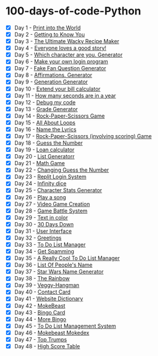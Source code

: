 # 100-days-of-code-Python

- [x] Day 1 - [Print into the World](/Day%201%20-%20Print%20into%20the%20World/project_1.py)
- [x] Day 2 - [Getting to Know You](/Day%202%20-%20Getting%20to%20Know%20You/project_2.py)
- [x] Day 3 - [The Ultimate Wacky Recipe Maker](/Day%203%20-%20The%20Ultimate%20Wacky%20Recipe%20Maker/project_3.py)
- [x] Day 4 - [Everyone loves a good story!](/Day%204%20-%20Everyone%20loves%20a%20good%20story!/project_4.py)
- [x] Day 5 - [Which character are you. Generator](/Day%205%20-%20Which%20character%20are%20you.%20Generator/project_5.py)
- [x] Day 6 - [Make your own login program](/Day%206%20-%20Make%20your%20own%20login%20program/project_6.py)
- [x] Day 7 - [Fake Fan Question Generator](/Day%207%20-%20Fake%20Fan%20Question%20Generator/project_7.py)
- [x] Day 8 - [Affirmations. Generator](/Day%208%20-%20Affirmations.%20Generator/project_8.py)
- [x] Day 9 - [Generation Generator](/Day%209%20-%20Generation%20Generator/project_9.py)
- [x] Day 10 - [Extend your bill calculator](/Day%2010%20-%20Extend%20your%20bill%20calculator/project_10.py)
- [x] Day 11 - [How many seconds are in a year](/Day%2011%20-%20How%20many%20seconds%20are%20in%20a%20year/project_11.py)
- [x] Day 12 - [Debug my code](/Day%2012%20-%20Debug%20my%20code/project_12.py)
- [x] Day 13 - [Grade Generator](/Day%2013%20-%20Grade%20Generator/project_13.py)
- [x] Day 14 - [Rock-Paper-Scissors Game](/Day%2014%20-%20Rock%20-%20Paper%20-%20Scissors%20Game/project_14.py)
- [x] Day 15 - [All About Loops](/Day%2015%20-%20All%20About%20Loops/project_15.py)
- [x] Day 16 - [Name the Lyrics](/Day%2016%20-%20Name%20the%20Lyrics/project_16.py)
- [x] Day 17 - [Rock-Paper-Scissors (involving scoring) Game](/Day%2017%20-%20Rock-Paper-Scissors%20(involving%20scoring)%20Game/project_17.py)
- [x] Day 18 - [Guess the Number](/Day%2018%20-%20Guess%20the%20Number/project_18.py)
- [x] Day 19 - [Loan calculator](/Day%2019%20-%20Loan%20calculator/project_19.py)
- [x] Day 20 - [List Generatorr](/Day%2020%20-%20List%20Generator/project_20.py)
- [x] Day 21 - [Math Game](/Day%2021%20-%20Math%20Game/project_21.py)
- [x] Day 22 - [Changing Guess the Number](/Day%2022%20-%20Changing%20Guess%20the%20Number/project_22.py)
- [x] Day 23 - [Replit Login System](/Day%2023%20-%20Replit%20Login%20System/project_23.py)
- [x] Day 24 - [Infinity dice](/Day%2024%20-%20Infinity%20dice/project_24.py)
- [x] Day 25 - [Character Stats Generator](/Day%2025%20-%20Character%20Stats%20Generator/project_25.py)
- [x] Day 26 - [Play a song](/Day%2026%20-%20Play%20a%20song/project_26.py)
- [x] Day 27 - [Video Game Creation](/Day%2027%20-%20Video%20Game%20Creation/project_27.py)
- [x] Day 28 - [Game Battle System](/Day%2028%20-%20Game%20Battle%20System/project_28.py)
- [x] Day 29 - [Text in color](/Day%2029%20-%20Text%20in%20color/project_29.py)
- [x] Day 30 - [30 Days Down](/Day%2030%20-%2030%20Days%20Down/project_30.py)
- [x] Day 31 - [User Interface](/Day%2031%20-%20User%20Interface/project_31.py)
- [x] Day 32 - [Greetings](/Day%2032%20-%20Greetings/project_32.py)
- [x] Day 33 - [To Do List Manager](/Day%2033%20-%20To%20Do%20List%20Manager/project_33.py)
- [x] Day 34 - [Get Spamming](/Day%2034%20-%20Get%20Spamming/project_34.py)
- [x] Day 35 - [A Really Cool To Do List Manager](/Day%2035%20-%20A%20Really%20Cool%20To%20Do%20List%20Manager/project_35.py)
- [x] Day 36 - [List Of People's Name](/Day%2036%20-%20List%20Of%20People's%20Name/project_36.py)
- [x] Day 37 - [Star Wars Name Generator](/Day%2037%20-%20Star%20Wars%20Name%20Generator/project_37.py)
- [x] Day 38 - [The Rainbow](/Day%2038%20-%20The%20Rainbow/project_38.py)
- [x] Day 39 - [Veggy-Hangman](/Day%2039%20-%20Veggy-Hangman/project_39.py)
- [x] Day 40 - [Contact Card](/Day%2040%20-%20Contact%20Card/project_40.py)
- [x] Day 41 - [Website Dictionary](/Day%2041%20-%20Website%20Dictionary/project_41.py)
- [x] Day 42 - [MokeBeast](/Day%2042%20-%20MokeBeast/project_42.py)
- [x] Day 43 - [Bingo Card](/Day%2043%20-Bingo%20Card/project_43.py)
- [x] Day 44 - [More Bingo](/Day%2044%20-%20More%20Bingo/project_44.py)
- [x] Day 45 - [To Do List Management System](/Day%2045%20-%20To%20Do%20List%20Management%20System/project_45.py)
- [x] Day 46 - [Mokebeast Mokedex](/Day%2046%20-%20%20Mokebeast%20Mokedex/project_46.py)
- [x] Day 47 - [Top Trumps](/Day%2047%20-%20Top%20Trumps/project_47.py)
- [x] Day 48 - [High Score Table](/Day%2048%20-%20High%20Score%20Table/project_48.py)
